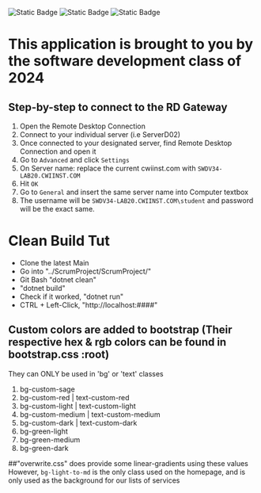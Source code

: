 ![Static Badge](https://img.shields.io/badge/Final_Project-red?link=https://cwi.edu) ![Static Badge](https://img.shields.io/badge/localhost-SQL_Server-%23ff9933?style=flat-square&link=https://cwi.edu) ![Static Badge](https://img.shields.io/badge/ASP.NET-blue?link=https://cwi.edu)
# This application is brought to you by the software development class of 2024
## Step-by-step to connect to the RD Gateway
1. Open the Remote Desktop Connection
2. Connect to your individual server (i.e ServerD02)
3. Once connected to your designated server, find Remote Desktop Connection and open it
4. Go to `Advanced` and click `Settings`
5. On Server name: replace the current cwiinst.com with `SWDV34-LAB20.CWIINST.COM`
6. Hit `OK`
7. Go to `General` and insert the same server name into Computer textbox
8. The username will be `SWDV34-LAB20.CWIINST.COM\student` and password will be the exact same.

# Clean Build Tut
- Clone the latest Main
- Go into "../ScrumProject/ScrumProject/"
- Git Bash "dotnet clean"
- "dotnet build"
- Check if it worked, "dotnet run"
- CTRL + Left-Click, "http://localhost:####"

## Custom colors are added to bootstrap (Their respective hex & rgb colors can be found in bootstrap.css :root)
They can ONLY be used in 'bg' or 'text' classes
1. bg-custom-sage
2. bg-custom-red | text-custom-red
3. bg-custom-light | text-custom-light
4. bg-custom-medium | text-custom-medium
5. bg-custom-dark | text-custom-dark
6. bg-green-light
7. bg-green-medium
8. bg-green-dark

##"overwrite.css" does provide some linear-gradients using these values
However, `bg-light-to-md` is the only class used on the homepage, and is only used as the background for our lists of services
